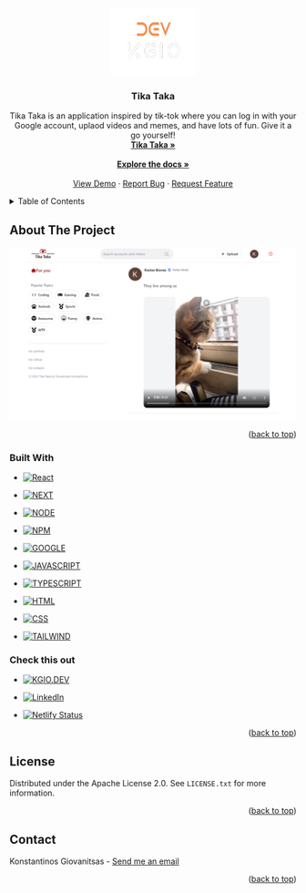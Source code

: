<div id="top"></div>

<!-- PROJECT LOGO -->
<br />
<div align="center">
  <a href="https://github.com/KonsGio/Tika-Taka">
    <img src="public/icon.png" alt="Logo" width="150" height="120">
  </a>

<h3 align="center">Tika Taka</h3>

  <p align="center">
    Tika Taka is an application inspired by tik-tok where you can log in with your Google account, uplaod videos and memes, and have lots of fun. Give it a go yourself!
    <br />
    <a href="https://tika-taka.netlify.app"><strong>Tika Taka »</strong></a>
    <br />
    <br />
    <a href="https://github.com/KonsGio/Tika-Taka"><strong>Explore the docs »</strong></a>
    <br />
    <br />
    <a href="https://tika-taka.netlify.app">View Demo</a>
    ·
    <a href="https://github.com/KonsGio/Tika-Taka/issues">Report Bug</a>
    ·
    <a href="https://github.com/KonsGio/Tika-Taka/issues">Request Feature</a>
  </p>
</div>



<!-- TABLE OF CONTENTS -->
<details>
  <summary>Table of Contents</summary>
  <ol>
    <li>
      <a href="#about-the-project">About The Project</a>
      <ul>
        <li><a href="#built-with">Built With</a></li>
           <li><a href="#check-this-out">Check this out</a></li>
      </ul>
    </li>
    <li><a href="#license">License</a></li>
    <li><a href="#contact">Contact</a></li>
  </ol>
</details>



<!-- ABOUT THE PROJECT -->
## About The Project

[![Tika Taka][product-screenshot]](https://tika-taka.netlify.app)

<p align="right">(<a href="#top">back to top</a>)</p>



### Built With

* [![React][React.js]][React-url]
* [![NEXT][Next.js]][NEXT-url]
* [![NODE][NODE]][NODE-url]
* [![NPM][NPM]][NPM-url]
* [![GOOGLE][GOOGLE]][GOOGLE-url]
* [![JAVASCRIPT][JAVASCRIPT]][JAVASCRIPT-url]

* [![TYPESCRIPT][TYPESCRIPT]][TYPESCRIPT-url]
* [![HTML][HTML]][HTML-url]
* [![CSS][CSS]][CSS-url]
* [![TAILWIND][TAILWIND]][TAILWIND-url]


### Check this out

* [![KGIO.DEV][SITE]][SITE-url]
* [![LinkedIn][linkedin-shield]][linkedin-url]

* [![Netlify Status](https://api.netlify.com/api/v1/badges/28451b73-2e42-4b46-ba80-76413e82c66b/deploy-status)](https://app.netlify.com/sites/tika-taka/deploys)


<p align="right">(<a href="#top">back to top</a>)</p>



<!-- LICENSE -->
## License

Distributed under the Apache License 2.0. See `LICENSE.txt` for more information.



<p align="right">(<a href="#top">back to top</a>)</p>



<!-- CONTACT -->
## Contact

Konstantinos Giovanitsas - <a href="mailto:konstantinos.giovanitsas@yahoo.com">Send me an email</a>


<p align="right">(<a href="#top">back to top</a>)</p>


<!-- MARKDOWN LINKS & IMAGES -->
<!-- https://www.markdownguide.org/basic-syntax/#reference-style-links -->
[linkedin-shield]: https://img.shields.io/badge/-LinkedIn-black.svg?style=for-the-badge&logo=linkedin&colorB=555
[linkedin-url]: https://www.linkedin.com/in/konstantinos-giovanitsas-10b511150/
[product-screenshot]: public/tikataka.png
[React.js]: https://img.shields.io/badge/React.js-20232A?style=for-the-badge&logo=react&logoColor=61DAFB
[React-url]: https://reactjs.org/
[NEXT.js]: https://img.shields.io/badge/Next.js-black?style=for-the-badge&logo=next.js&logoColor=white
[NEXT-url]: https://nextjs.org
[SITE]: https://img.shields.io/badge/kgio.dev-0A0A0A?style=for-the-badge&logo=dev.to&logoColor=white
[SITE-url]: https://www.kgio.dev
[TYPESCRIPT]: https://img.shields.io/badge/TypeScript-F7DF1E?style=for-the-badge&logo=typescript&logoColor=black
[TYPESCRIPT-url]: https://www.typescriptlang.org
[TAILWIND]: https://img.shields.io/badge/Tailwind-334FCE?style=for-the-badge&logo=tailwindcss&logoColor=white
[TAILWIND-url]: https://tailwindcss.com
[HTML]: https://img.shields.io/badge/HTML5-E34F26?style=for-the-badge&logo=html5&logoColor=white
[HTML-url]: https://devdocs.io/html/
[JAVASCRIPT]: https://img.shields.io/badge/JavaScript-239120?style=for-the-badge&logo=javascript&logoColor=black
[JAVASCRIPT-url]: https://www.javascript.com
[CSS]: https://img.shields.io/badge/CSS3-1572B6?style=for-the-badge&logo=css3&logoColor=white
[CSS-url]: https://www.css-com.com
[GOOGLE]: https://img.shields.io/badge/Console-D14836?style=for-the-badge&logo=google-cloud&logoColor=white
[GOOGLE-url]: https://console.cloud.google.com/welcome
[NODE]: https://img.shields.io/badge/node.js-6DA55F?style=for-the-badge&logo=node.js&logoColor=white
[NODE-url]: https://nodejs.org/en/
[NPM]: https://img.shields.io/badge/NPM-%23000000.svg?style=for-the-badge&logo=npm&logoColor=white
[NPM-url]: https://www.npmjs.com

